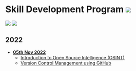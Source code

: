 # Skill Development Program ![](https://img.shields.io/badge/-Live-brightgreen)
![](https://img.shields.io/badge/-GitHub-darkgreen) ![](https://img.shields.io/badge/-OSINT-darkgreen)

## 2022
- **[05th Nov 2022](Assets/Materials/2022/Nov/Nov-05-22.png)**
  - [Introduction to Open Source Intelligence (OSINT)](Assets/Materials/2022/Nov/AVV_CYS_SDP_Introduction_to_OSINT_Feroz_D.pdf)
  - [Version Control Management using GitHub](Assets/Materials/2022/Nov/SVM_GitHub_Basics) <br/><br/>
